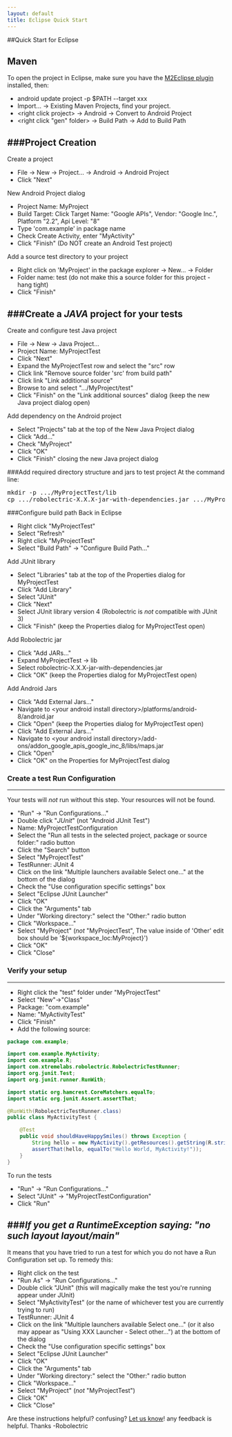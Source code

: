 ```yaml
---
layout: default
title: Eclipse Quick Start
---
```


##Quick Start for Eclipse

## Maven 
To open the project in Eclipse, make sure you have the
[M2Eclipse plugin](http://m2eclipse.sonatype.org/installing-m2eclipse.html) installed, then:
*  android update project -p $PATH --target xxx
* Import... &rarr; Existing Maven Projects, find your project.
* &lt;right click project&gt; &rarr; Android &rarr; Convert to Android Project
* &lt;right click "gen" folder&gt; &rarr; Build Path &rarr; Add to Build Path



###Project Creation
-----------------------
Create a project
- File &rarr; New &rarr; Project... &rarr; Android &rarr; Android Project
- Click "Next"

New Android Project dialog
- Project Name: MyProject
- Build Target: Click Target Name: "Google APIs", Vendor: "Google Inc.", Platform "2.2", Api Level: "8"
- Type 'com.example' in package name
- Check Create Activity, enter "MyActivity"
- Click "Finish" (Do NOT create an Android Test project)

Add a source test directory to your project
- Right click on 'MyProject' in the package explorer &rarr; New... &rarr; Folder
- Folder name: test (do not make this a source folder for this project - hang tight)
- Click "Finish"

###Create a *JAVA* project for your tests
------------------------

Create and configure test Java project
- File &rarr; New &rarr; Java Project...
- Project Name: MyProjectTest
- Click "Next"
- Expand the MyProjectTest row and select the "src" row
- Click link "Remove source folder 'src' from build path"
- Click link "Link additional source"
- Browse to and select ".../MyProject/test"
- Click "Finish" on the "Link additional sources" dialog (keep the new Java project dialog open)

Add dependency on the Android project
- Select "Projects" tab at the top of the New Java Project dialog
- Click "Add..."
- Check "MyProject"
- Click "OK"
- Click "Finish" closing the new Java project dialog

###Add required directory structure and jars to test project
At the command line:
<pre>
mkdir -p .../MyProjectTest/lib
cp .../robolectric-X.X.X-jar-with-dependencies.jar .../MyProjectTest/lib
</pre>

###Configure build path
Back in Eclipse
- Right click "MyProjectTest"
- Select "Refresh"
- Right click "MyProjectTest"
- Select "Build Path" &rarr; "Configure Build Path..."

Add JUnit library
- Select "Libraries" tab at the top of the Properties dialog for MyProjectTest
- Click "Add Library"
- Select "JUnit"
- Click "Next"
- Select JUnit library version 4 (Robolectric is *not* compatible with JUnit 3)
- Click "Finish" (keep the Properties dialog for MyProjectTest open)

Add Robolectric jar
- Click "Add JARs..."
- Expand MyProjectTest &rarr; lib
- Select robolectric-X.X.X-jar-with-dependencies.jar
- Click "OK" (keep the Properties dialog for MyProjectTest open)

Add Android Jars
- Click "Add External Jars..."
- Navigate to &lt;your android install directory&gt;/platforms/android-8/android.jar
- Click "Open"  (keep the Properties dialog for MyProjectTest open)
- Click "Add External Jars..."
- Navigate to &lt;your android install directory&gt;/add-ons/addon_google_apis_google_inc_8/libs/maps.jar
- Click "Open"
- Click "OK" on the Properties for MyProjectTest dialog

### Create a test Run Configuration
-----------------------------------------------
Your tests will *not* run without this step. Your resources will not be found.
- "Run" &rarr; "Run Configurations..."
- Double click "*JUnit*" (not "Android JUnit Test")
- Name: MyProjectTestConfiguration
- Select the "Run all tests in the selected project, package or source folder:" radio button
- Click the "Search" button
- Select "MyProjectTest"
- TestRunner: JUnit 4
- Click on the link "Multiple launchers available Select one..." at the bottom of the dialog
- Check the "Use configuration specific settings" box
- Select "Eclipse JUnit Launcher"
- Click "OK"
- Click the "Arguments" tab
- Under "Working directory:" select the "Other:" radio button
- Click "Workspace..."
- Select "MyProject" (*not* "MyProjectTest", The value inside of 'Other' edit box should be '${workspace_loc:MyProject}')
- Click "OK"
- Click "Close"

### Verify your setup
--------------------------------------------------------------------------------------------
- Right click the "test" folder under "MyProjectTest"
- Select "New"&rarr;"Class"
- Package: "com.example"
- Name: "MyActivityTest"
- Click "Finish"
- Add the following source:

```java
package com.example;

import com.example.MyActivity;
import com.example.R;
import com.xtremelabs.robolectric.RobolectricTestRunner;
import org.junit.Test;
import org.junit.runner.RunWith;

import static org.hamcrest.CoreMatchers.equalTo;
import static org.junit.Assert.assertThat;

@RunWith(RobolectricTestRunner.class)
public class MyActivityTest {

    @Test
    public void shouldHaveHappySmiles() throws Exception {
        String hello = new MyActivity().getResources().getString(R.string.hello);
        assertThat(hello, equalTo("Hello World, MyActivity!"));
    }
}
```

To run the tests
- "Run" &rarr; "Run Configurations..."
- Select "JUnit" &rarr; "MyProjectTestConfiguration"
- Click "Run"

###*If you get a RuntimeException saying: "no such layout layout/main"*
--------------------------------------------------------------------
It means that you have tried to run a test for which you do not have a Run Configuration set up. To remedy this:
- Right click on the test
- "Run As" &rarr; "Run Configurations..."
- Double click "JUnit" (this will magically make the test you're running appear under JUnit)
- Select "MyActivityTest" (or the name of whichever test you are currently trying to run)
- TestRunner: JUnit 4
- Click on the link "Multiple launchers available Select one..." (or it also may appear as "Using XXX Launcher - Select
other...") at the bottom of the dialog
- Check the "Use configuration specific settings" box
- Select "Eclipse JUnit Launcher"
- Click "OK"
- Click the "Arguments" tab
- Under "Working directory:" select the "Other:" radio button
- Click "Workspace..."
- Select "MyProject" (*not* "MyProjectTest")
- Click "OK"
- Click "Close"


Are these instructions helpful? confusing? [Let us know](http://groups.google.com/group/robolectric)! any feedback is helpful. Thanks -Robolectric